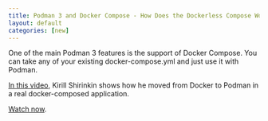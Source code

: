 ```yaml
---
title: Podman 3 and Docker Compose - How Does the Dockerless Compose Work?
layout: default
categories: [new]
---
```


One of the main Podman 3 features is the support of Docker Compose. You can take any of your existing docker-compose.yml and just use it with Podman.

[In this video](https://www.youtube.com/watch?v=15PFfjuxtvM), Kirill Shirinkin shows how he moved from Docker to Podman in a real docker-composed application.

[Watch now](https://www.youtube.com/watch?v=15PFfjuxtvM).
